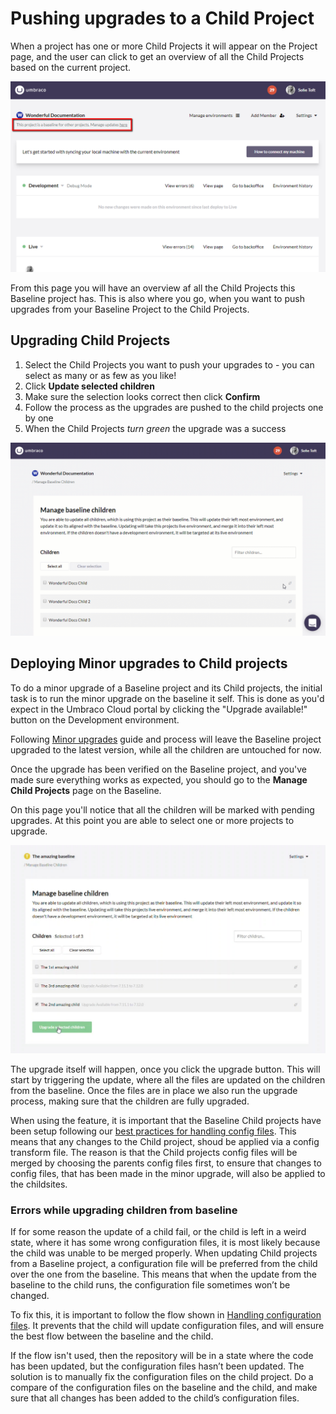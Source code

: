 # Pushing upgrades to a Child Project
When a project has one or more Child Projects it will appear on the Project page, and the user can click to get an overview of all the Child Projects based on the current project.

![Manage Baseline Children](images/mange-updates-here.png)

From this page you will have an overview af all the Child Projects this Baseline project has. This is also where you go, when you want to push upgrades from your Baseline Project to the Child Projects.

## Upgrading Child Projects

1. Select the Child Projects you want to push your upgrades to - you can select as many or as few as you like!
2. Click **Update selected children**
3. Make sure the selection looks correct then click **Confirm**
4. Follow the process as the upgrades are pushed to the child projects one by one
5. When the Child Projects *turn green* the upgrade was a success

![Upgrade Child Projects](images/manage-baseline-children.gif)

## Deploying Minor upgrades to Child projects

To do a minor upgrade of a Baseline project and its Child projects, the initial task is to run the minor upgrade on the baseline it self. This is done as you'd expect in the Umbraco Cloud portal by clicking the "Upgrade available!" button on the Development environment. 

Following [Minor upgrades](../../Upgrades/#minor-version-upgrades) guide and process will leave the Baseline project upgraded to the latest version, while all the children are untouched for now.

Once the upgrade has been verified on the Baseline project, and you've made sure everything works as expected, you should go to the **Manage Child Projects** page on the Baseline. 

On this page you'll notice that all the children will be marked with pending upgrades. At this point you are able to select one or more projects to upgrade. 

![Minor upgrade labels](images/minor-upgrades.png)

The upgrade itself will happen, once you click the upgrade button. This will start by triggering the update, where all the files are updated on the children from the baseline. Once the files are in place we also run the upgrade process, making sure that the children are fully upgraded. 

When using the feature, it is important that the Baseline Child projects have been setup following our [best practices for handling config files](../Configuration-files). This means that any changes to the Child project, shoud be applied via a config transform file. The reason is that the Child projects config files will be merged by choosing the parents config files first, to ensure that changes to config files, that has been made in the minor upgrade, will also be applied to the childsites.

### Errors while upgrading children from baseline
If for some reason the update of a child fail, or the child is left in a weird state, where it has some wrong configuration files, it is most likely because the child was unable to be merged properly. When updating Child projects from a Baseline project, a configuration file will be preferred from the child over the one from the baseline. This means that when the update from the baseline to the child runs, the configuration file sometimes won’t be changed. 

To fix this, it is important to follow the flow shown in [Handling configuration files](../Configuration-files/). It prevents that the child will update configuration files, and will ensure the best flow between the baseline and the child.

If the flow isn't used, then the repository will be in a state where the code has been updated, but the configuration files hasn’t been updated. The solution is to manually fix the configuration files on the child project. Do a compare of the configuration files on the baseline and the child, and make sure that all changes has been added to the child’s configuration files.
